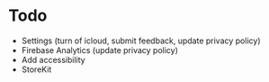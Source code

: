 #  Todo

- Settings (turn of icloud, submit feedback, update privacy policy)
- Firebase Analytics (update privacy policy)
- Add accessibility
- StoreKit

